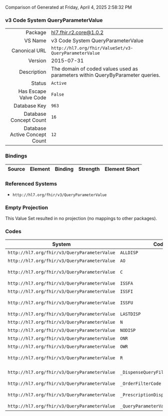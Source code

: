 Comparison of 
Generated at Friday, April 4, 2025 2:58:32 PM

### v3 Code System QueryParameterValue

|      |     |
| ---: | --- |
| Package | hl7.fhir.r2.core@1.0.2 |
| VS Name | v3 Code System QueryParameterValue |
| Canonical URL | `http://hl7.org/fhir/ValueSet/v3-QueryParameterValue` |
| Version | 2015-07-31 |
| Description | The domain of coded values used as parameters within QueryByParameter queries. |
| Status | `Active` |
| Has Escape Valve Code | `False` |
| Database Key | `963` |
| Database Concept Count | `16` |
| Database Active Concept Count | `12` |
### Bindings

| Source | Element | Binding | Strength | Element Short |
| ------ | ------- | ------- | -------- | ------------- |

### Referenced Systems

* `http://hl7.org/fhir/v3/QueryParameterValue`
### Empty Projection

This Value Set resulted in no projection (no mappings to other packages).

### Codes

| System | Code | Display |
| ------ | ---- | ------- |
| `http://hl7.org/fhir/v3/QueryParameterValue` | `ALLDISP` | all dispenses |
| `http://hl7.org/fhir/v3/QueryParameterValue` | `AO` | all orders |
| `http://hl7.org/fhir/v3/QueryParameterValue` | `C` | Completely dispensed |
| `http://hl7.org/fhir/v3/QueryParameterValue` | `ISSFA` | all |
| `http://hl7.org/fhir/v3/QueryParameterValue` | `ISSFI` | with issues |
| `http://hl7.org/fhir/v3/QueryParameterValue` | `ISSFU` | with unmanaged issues |
| `http://hl7.org/fhir/v3/QueryParameterValue` | `LASTDISP` | last dispense |
| `http://hl7.org/fhir/v3/QueryParameterValue` | `N` | Never Dispensed |
| `http://hl7.org/fhir/v3/QueryParameterValue` | `NODISP` | no dispense |
| `http://hl7.org/fhir/v3/QueryParameterValue` | `ONR` | orders without results |
| `http://hl7.org/fhir/v3/QueryParameterValue` | `OWR` | orders with results |
| `http://hl7.org/fhir/v3/QueryParameterValue` | `R` | Dispensed with remaining fills |
| `http://hl7.org/fhir/v3/QueryParameterValue` | `_DispenseQueryFilterCode` | dispense query filter code |
| `http://hl7.org/fhir/v3/QueryParameterValue` | `_OrderFilterCode` | _OrderFilterCode |
| `http://hl7.org/fhir/v3/QueryParameterValue` | `_PrescriptionDispenseFilterCode` | Prescription Dispense Filter Code |
| `http://hl7.org/fhir/v3/QueryParameterValue` | `_QueryParameterValue` | QueryParameterValue |
